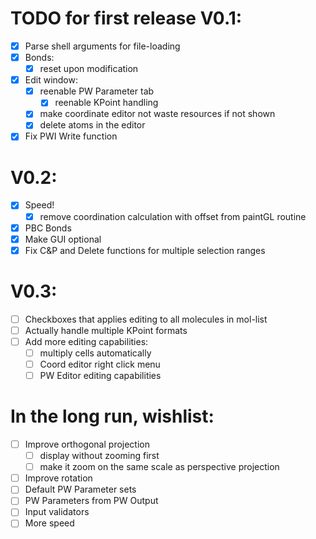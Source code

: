 # TODO for first release V0.1:

- [x] Parse shell arguments for file-loading
- [x] Bonds:
  - [x] reset upon modification
- [x] Edit window:
  - [x] reenable PW Parameter tab
    - [x] reenable KPoint handling
  - [x] make coordinate editor not waste resources if not shown
  - [x] delete atoms in the editor
- [x] Fix PWI Write function

# V0.2:

- [x] Speed!
  - [x] remove coordination calculation with offset from paintGL routine
- [x] PBC Bonds
- [x] Make GUI optional
- [x] Fix C&P and Delete functions for multiple selection ranges

# V0.3:

- [ ] Checkboxes that applies editing to all molecules in mol-list
- [ ] Actually handle multiple KPoint formats
- [ ] Add more editing capabilities:
  - [ ] multiply cells automatically
  - [ ] Coord editor right click menu
  - [ ] PW Editor editing capabilities

# In the long run, wishlist:

- [ ] Improve orthogonal projection
  - [ ] display without zooming first
  - [ ] make it zoom on the same scale as perspective projection
- [ ] Improve rotation
- [ ] Default PW Parameter sets
- [ ] PW Parameters from PW Output
- [ ] Input validators
- [ ] More speed

